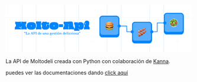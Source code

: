 ![MoltodeliApi Banner](./assets/images/banner.jpg)

La API de Moltodeli creada con Python con colaboración de [Kanna](https://github.com/bony24).

puedes ver las documentaciones dando [click aquí](./docs/)

